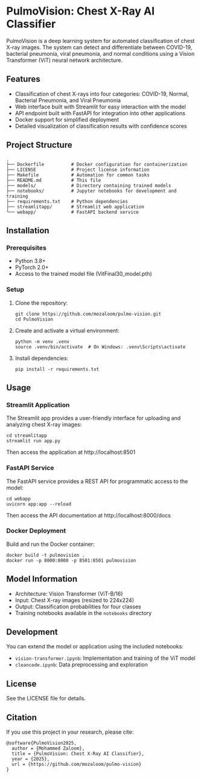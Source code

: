 # PulmoVision: Chest X-Ray AI Classifier

PulmoVision is a deep learning system for automated classification of chest X-ray images. The system can detect and differentiate between COVID-19, bacterial pneumonia, viral pneumonia, and normal conditions using a Vision Transformer (ViT) neural network architecture.
 
## Features

- Classification of chest X-rays into four categories: COVID-19, Normal, Bacterial Pneumonia, and Viral Pneumonia
- Web interface built with Streamlit for easy interaction with the model
- API endpoint built with FastAPI for integration into other applications
- Docker support for simplified deployment
- Detailed visualization of classification results with confidence scores

## Project Structure

```
.
├── Dockerfile          # Docker configuration for containerization
├── LICENSE             # Project license information
├── Makefile            # Automation for common tasks
├── README.md           # This file
├── models/             # Directory containing trained models
├── notebooks/          # Jupyter notebooks for development and training
├── requirements.txt    # Python dependencies
├── streamlitapp/       # Streamlit web application
└── webapp/             # FastAPI backend service
```

## Installation

### Prerequisites

- Python 3.8+
- PyTorch 2.0+
- Access to the trained model file (VitFinal30_model.pth)

### Setup

1. Clone the repository:
   ```
   git clone https://github.com/mozaloom/pulmo-vision.git
   cd PulmoVision
   ```

2. Create and activate a virtual environment:
   ```
   python -m venv .venv
   source .venv/bin/activate  # On Windows: .venv\Scripts\activate
   ```

3. Install dependencies:
   ```
   pip install -r requirements.txt
   ```

## Usage

### Streamlit Application

The Streamlit app provides a user-friendly interface for uploading and analyzing chest X-ray images:

```
cd streamlitapp
streamlit run app.py
```

Then access the application at http://localhost:8501

### FastAPI Service

The FastAPI service provides a REST API for programmatic access to the model:

```
cd webapp
uvicorn app:app --reload
```

Then access the API documentation at http://localhost:8000/docs

### Docker Deployment

Build and run the Docker container:

```
docker build -t pulmovision .
docker run -p 8000:8000 -p 8501:8501 pulmovision
```

## Model Information

- Architecture: Vision Transformer (ViT-B/16)
- Input: Chest X-ray images (resized to 224x224)
- Output: Classification probabilities for four classes
- Training notebooks available in the `notebooks` directory

## Development

You can extend the model or application using the included notebooks:
- `vision-transformer.ipynb`: Implementation and training of the ViT model
- `cleancode.ipynb`: Data preprocessing and exploration

## License

See the LICENSE file for details.

## Citation

If you use this project in your research, please cite:

```
@software{PulmoVision2025,
  author = {Mohammed Zaloom},
  title = {PulmoVision: Chest X-Ray AI Classifier},
  year = {2025},
  url = {https://github.com/mozaloom/pulmo-vision}
}
```